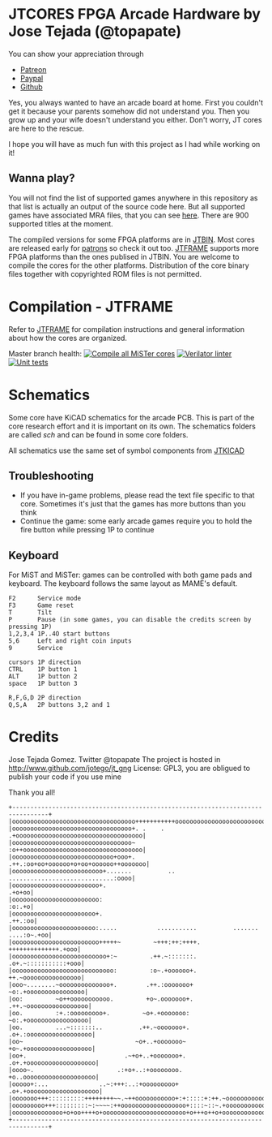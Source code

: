 # JTCORES FPGA Arcade Hardware by Jose Tejada (@topapate)

You can show your appreciation through
* [Patreon](https://patreon.com/jotego)
* [Paypal](https://paypal.me/topapate)
* [Github](https://github.com/sponsors/jotego)

Yes, you always wanted to have an arcade board at home. First you couldn't get it because your parents somehow did not understand you. Then you grow up and your wife doesn't understand you either. Don't worry, JT cores are here to the rescue.

I hope you will have as much fun with this project as I had while working on it!

## Wanna play?

You will not find the list of supported games anywhere in this repository as that list is actually an output of the source code here. But all supported games have associated MRA files, that you can see [here](https://github.com/jotego/jtbin/tree/master/mra). There are 900 supported titles at the moment.

The compiled versions for some FPGA platforms are in [JTBIN](https://github.com/jotego/jtbin). Most cores are released early for [patrons](https://patreon.com/jotego) so check it out too. [JTFRAME](https://github.com/jotego/jtframe) supports more FPGA platforms than the ones publised in JTBIN. You are welcome to compile the cores for the other platforms. Distribution of the core binary files together with copyrighted ROM files is not permitted.

# Compilation - JTFRAME

Refer to [JTFRAME](modules/jtframe/README.md) for compilation instructions and general information about how the cores are organized.

Master branch health:
[![Compile all MiSTer cores](https://github.com/jotego/jtcores/actions/workflows/compile_mister.yaml/badge.svg)](https://github.com/jotego/jtcores/actions/workflows/compile_mister.yaml)
[![Verilator linter](https://github.com/jotego/jtcores/actions/workflows/linter.yaml/badge.svg)](https://github.com/jotego/jtcores/actions/workflows/linter.yaml)
[![Unit tests](https://github.com/jotego/jtcores/actions/workflows/simunit.yaml/badge.svg)](https://github.com/jotego/jtcores/actions/workflows/simunit.yaml)

# Schematics

Some core have KiCAD schematics for the arcade PCB. This is part of the core research effort and it is important on its own. The schematics folders are called *sch* and can be found in some core folders.

All schematics use the same set of symbol components from [JTKICAD](modules/jtkicad/README.md)

## Troubleshooting

* If you have in-game problems, please read the text file specific to that core. Sometimes it's just that the games has more buttons than you think
* Continue the game: some early arcade games require you to hold the fire button while pressing 1P to continue

## Keyboard

For MiST and MiSTer: games can be controlled with both game pads and keyboard. The keyboard follows the same layout as MAME's default.

    F2      Service mode
    F3      Game reset
    T       Tilt
    P       Pause (in some games, you can disable the credits screen by pressing 1P)
    1,2,3,4 1P..4O start buttons
    5,6     Left and right coin inputs
    9       Service

    cursors 1P direction
    CTRL    1P button 1
    ALT     1P button 2
    space   1P button 3

    R,F,G,D 2P direction
    Q,S,A   2P buttons 3,2 and 1

# Credits

Jose Tejada Gomez. Twitter @topapate
The project is hosted in http://www.github.com/jotego/jt_gng
License: GPL3, you are obligued to publish your code if you use mine


Thank you all!
```
+--------------------------------------------------------------------------------+
|oooooooooooooooooooooooooooooooooo+++++++++++ooooooooooooooooooooooooooooooooooo|
|ooooooooooooooooooooooooooooooooo+. .    . .+ooooooooooooooooooooooooooooooooooo|
|ooooooooooooooooooooooooooooooooo~         :o++ooooooooooooooooooooooooooooooooo|
|oooooooooooooooooooooooooooo+ooo+.        .++.:oo+oo+oooooo+o+oo+oooooo++ooooooo|
|ooooooooooooooooooooooooo+.......          .. .............................:oooo|
|oooooooooooooooooooooooo+.                                                .+o+oo|
|oooooooooooooooooooooooo:                                                 :o:.+o|
|ooooooooooooooooooooooo+.                                                .++.:oo|
|ooooooooooooooooooooooo:.....           ...........          ....... ....:o~.+oo|
|oooooooooooooooooooooooo+++++~         ~+++:++:++++.         ++++++++++++++.+ooo|
|oooooooooooooooooooooooooo+:~         .++.~:::::::.         .o+.~:::::::::::+ooo|
|oooooooooooooooooooooooooooo:         :o~.+oooooo+.         ++.~oooooooooooooooo|
|ooo~........~oooooooooooooo+.        .++.:ooooooo+         ~o:.+oooooooooooooooo|
|oo:         ~o++ooooooooooo.         +o~.ooooooo+.        .++.~ooooooooooooooooo|
|oo.         :+.:ooooooooo+.         ~o+.+ooooooo:         ~o:.+ooooooooooooooooo|
|oo.         ...~:::::::..          .++.~ooooooo+.        .o+.:oooooooooooooooooo|
|oo~                               ~o+..+ooooooo~         +o~.+oooooooooooooooooo|
|oo+.                           .~+o+..+ooooooo+.        .o+.+ooooooooooooooooooo|
|oooo~.                       .:+o+..:+oooooooo.         +o..oooooooooooooooooooo|
|ooooo+:...              ..~:+++:..:+ooooooooo+         .o+.+oooooooooooooooooooo|
|ooooooo+++::::::::::++++++++~~.~++ooooooooooo+:+:::::+:++.~ooooooooooooooooooooo|
|ooooooooo+++:::::::::~:~~~~:++oooooooooooooooooo+::::~::~.+ooooooooooooooooooooo|
|oooooooooooooo+o+oo++++o+ooooooooooooooooooooooo+o+++o++o+oooooooooooooooooooooo|
+--------------------------------------------------------------------------------+
```
